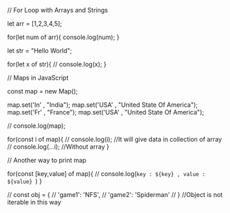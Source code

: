 
// For Loop with Arrays and Strings

let arr = [1,2,3,4,5];

for(let num of arr){
    console.log(num);
}

let str = "Hello World";

for(let x of str){
    // console.log(x);
}

// Maps in JavaScript

const   map = new Map();

map.set('In' , "India");
map.set('USA' , "United State Of America");
map.set('Fr' , "France");
map.set('USA' , "United State Of America");

// console.log(map);

for(const i of map){
    // console.log(i); //It will give data in collection of array 
    // console.log(...i); //Without array
}

// Another way to print map

for(const [key,value] of map){
    // console.log(`key : ${key} , value : ${value} `)
}

// const obj = {
//      'game1': 'NFS',
//      'game2': 'Spiderman'
// }  //Object is not iterable in this way
